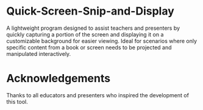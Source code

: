 # Quick-Screen-Snip-and-Display
A lightweight program designed to assist teachers and presenters by quickly capturing a portion of the screen and displaying it on a customizable background for easier viewing. Ideal for scenarios where only specific content from a book or screen needs to be projected and manipulated interactively.

# Acknowledgements
Thanks to all educators and presenters who inspired the development of this tool.
